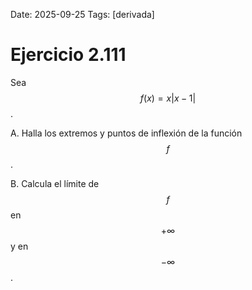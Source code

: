 Date: 2025-09-25
Tags: [derivada]

# Ejercicio 2.111

 
Sea  $$ f ( x ) = x|x - 1|$$  .

A.    Halla los extremos y puntos de inflexión de la función  $$ f$$  .

B.    Calcula el límite de  $$ f$$   en  $$ +  \infty$$   y en  $$ -  \infty$$  .

